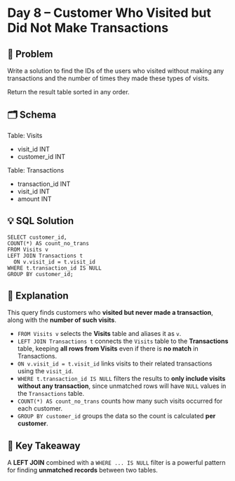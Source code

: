 # Day 8 – Customer Who Visited but Did Not Make Transactions

## 📖 Problem
Write a solution to find the IDs of the users who visited without making any transactions and the number of times they made these types of visits.

Return the result table sorted in any order.
## 🗂️ Schema
Table: Visits  
- visit_id INT  
- customer_id INT  

Table: Transactions  
- transaction_id INT  
- visit_id INT  
- amount INT  

## 💡 SQL Solution
```
SELECT customer_id, 
COUNT(*) AS count_no_trans
FROM Visits v
LEFT JOIN Transactions t
  ON v.visit_id = t.visit_id
WHERE t.transaction_id IS NULL
GROUP BY customer_id;
```

## 🧠 Explanation
This query finds customers who **visited but never made a transaction**, along with the **number of such visits**.  
- `FROM Visits v` selects the **Visits** table and aliases it as `v`.  
- `LEFT JOIN Transactions t` connects the `Visits` table to the **Transactions** table, keeping **all rows from Visits** even if there is **no match** in Transactions.  
- `ON v.visit_id = t.visit_id` links visits to their related transactions using the `visit_id`.  
- `WHERE t.transaction_id IS NULL` filters the results to **only include visits without any transaction**, since unmatched rows will have `NULL` values in the `Transactions` table.  
- `COUNT(*) AS count_no_trans` counts how many such visits occurred for each customer.  
- `GROUP BY customer_id` groups the data so the count is calculated **per customer**. 

## 🔑 Key Takeaway
A **LEFT JOIN** combined with a `WHERE ... IS NULL` filter is a powerful pattern for finding **unmatched records** between two tables.
